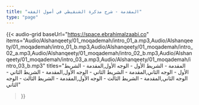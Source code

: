 ```yaml
---
title: "المقدمة - شرح مذكرة الشنقيطي في أصول الفقه"
type: "page"
--- 
```


{{< audio-grid 
  baseUrl="https://space.ebrahimalzaabi.co"
  items="Audio/Alshanqeety/01_moqademah/intro_01_a.mp3,Audio/Alshanqeety/01_moqademah/intro_01_b.mp3,Audio/Alshanqeety/01_moqademah/intro_02_a.mp3,Audio/Alshanqeety/01_moqademah/intro_02_b.mp3,Audio/Alshanqeety/01_moqademah/intro_03_a.mp3,Audio/Alshanqeety/01_moqademah/intro_03_b.mp3"
  titles="المقدمة - الشريط الأول - الوجه الأول,المقدمة - الشريط الأول - الوجه الثاني,المقدمة - الشريط الثاني - الوجه الأول,المقدمة - الشريط الثاني - الوجه الثاني,المقدمة - الشريط الثالث - الوجه الأول,المقدمة - الشريط الثالث - الوجه الثاني"
>}} 